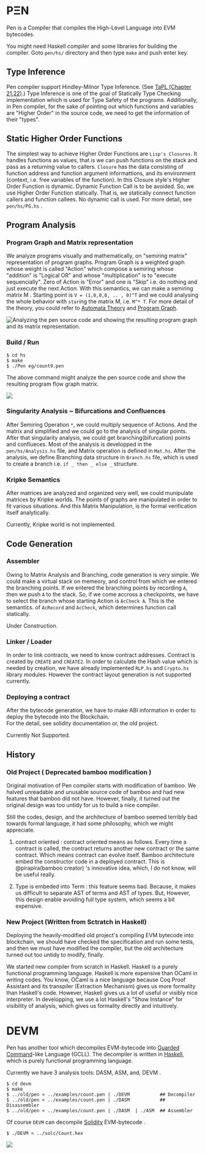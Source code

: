 # PΞN 

Pen is a Compiler that compiles the High-Level Language into EVM bytecodes. 

You might need Haskell compiler  and some libraries for building the compiler. 
Goto `pen/hs/` directory and then type `make` and push enter key. 


## Type Inference 

Pen compiler support Hindley-Milnor Type Inference. (See [TaPL (Chapter 21,22)](https://www.cis.upenn.edu/~bcpierce/tapl/).)
Type Inference is one of the goal of Statically Type Checking implementation which is used for Type Safety of the programs. 
Additionally, in Pen compiler, for the sake of pointing out which functions and variables are "Higher Order" in the source code, we need to get the information of their "types".  

## Static Higher Order Functions 

The simplest way to achieve Higher Order Functions are `Lisp's Closures`. It handles functions as values, that is we can push functions on the stack and pass as a returning value to callers. `Closure` has the data consisting of function address and function argument informattions, and its environment (context, i.e. free variables of the function). In this Closure style's Higher Order Function is dynamic. Dynamic Function Call is to be avoided. 
So, we use Higher Order Function statically. That is, we statically connect function callers and function callees. No dynamic call is used. For more detail, see `pen/hs/PG.hs` .  


## Program Analysis 


### Program Graph and Matrix representation 


We analyze programs visually and mathematically, on "semiring matrix" representation of program graphs.
Program Graph is a weighted graph whose weight is called "Action" which compose a semiring whose "addition" is "Logical OR" and whose "multiplication" is to "execute sequencially". Zero of Action is "Error" and one is "Skip" i.e. do nothing and just execute the next Action. With this semantics, we can make a semiring matrix M . Starting point is `V = (1,0,0,0, .. , 0)^T` and we could analysing the whole behavior with `star`ing the matrix M, i.e. `M^* T`. 
For more detail of the theory, you could refer to [Automata Theory](https://ems.press/books/standalone/174) and [Program Graph](https://arxiv.org/abs/2012.10086). 


![Analyzing the pen source code and showing the resulting program graph and its matrix representation.](/images/program_graph_and_matrix.png) 




### Build / Run 

```
$ cd hs 
$ make 
$ ./Pen eg/count9.pen
``` 

The above command might analyze the pen source code and show the resulting program flow graph matrix. 

![](/images/type_inference.png) 


### Singularity Analysis ~ Bifurcations and Confluences 

After Semiring Operation `*`, we could multiply sequence of Actions. And the matrix and simplified and we could go to the 
analysis of singular points. After that singularity analysis, we could get branching(bifurcation) points and conflueces. 
Most of the analysis is developped in the `pen/hs/Analysis.hs` file, and Matrix operation is defined in `Mat.hs`. 
After the analysis, we define Branching data structure in `Branch.hs` file, which is used to create a branch i.e. `if _ then _ else _` structure. 



### Kripke Semantics 

After matrices are analyzed and organized very well, we could munipulate matrices by Kripke worlds. 
The points of graphs are manipulated in order to fit various situations. 
And this Matrix Manipulation, is the formal verification itself analytically. 

Currently, Kripke world is not implemented. 




## Code Generation 


### Assembler 

Owing to Matrix Analysis and Branching, code generation is very simple. 
We could make a virtual stack on memeory, and control from which we entered the branching points. 
If we entered the branching points by recording `A`, then we push `A` to the stack. So, if we come accross a checkpoints, 
we have to select the branch whose starting Action is `AcCheck A`. This is the semantics. of `AcRecord` and `AcCheck`, which determines function call statically. 


Under Construction. 

### Linker / Loader 


In order to link contracts, we need to know contract addresses. 
Contract is created by `CREATE` and `CREATE2`. 
In order to calculate the Hash value which is needed by creation, 
we have already implemented `RLP.hs` and `Crypto.hs` library modules. 
However the contract layout generation is not supported currently. 


### Deploying a contract 

After the bytecode generation, we have to make ABI information in order to deploy the bytecode into the Blockchain.  
For the detail, see solidity documentation or, the old project. 

Currently Not Supported. 




## History 


### Old Project ( Deprecated bamboo modification ) 

Original motivation of Pen compiler starts with modification of bamboo. 
We halved unreadable and unusable source code of bamboo and had new features that bamboo did not have. 
However, finally, it turned out the original design was too untidy for us to build a nice compiler. 
 
Still the codes, design, and the architecture of bamboo seemed terribly bad towards formal language, 
it had some philosophy, which we might appreciate. 

1. contract oriented : contract oriented means as follows. 
Every time a contract is called, the contract returns another new contract or the same contract. 
Which means contract can evolve itself. Bamboo architecture embed the constructor code in a deployed contract.
This is @pirapira(bamboo creator) 's innovative idea, which, I do not know, will be useful really. 

2. Type is embeded into Term : this feature seems bad. Because, 
it makes us difficult to separate AST of terms and AST of types. 
But, However, this design enable avoiding full type system, which seems a bit expensive. 




### New Project (Written from Sctratch in Haskell) 


Deploying the heavily-modified old project's compiling EVM bytecode into blockchain, we should have checked the specification and run some tests, and 
then we must have modified the compiler, but the old architecture turned out too untidy to modify, finally. 

We started new compiler from scratch in Haskell. Haskell is a purely functional programming language. 
Haskell is more expensive than OCaml in writing codes. You know, OCaml is a nice language because Coq Proof Assistant and its transpiler (Extraction Mechanism) gives us more formality than Haskell's code. However, Haskell gives us a lot of useful or visibly nice interpreter. 
In developping, we use a lot Haskell's "Show Instance" for visibility of analysis, which gives us formality directly and intuitively. 





# DEVM

Pen has another tool which decompiles EVM-bytecode into [Guarded Command](https://en.wikipedia.org/wiki/Guarded_Command_Language)-like Language (GCLL). 
The decompiler is written in [Haskell](https://www.haskell.org/), which is purely functional programming language.  

Currently we have 3 analysis tools: DASM, ASM, and, DEVM . 

```
$ cd devm 
$ make
$ ../old/pen < ../examples/count.pen | ./DEVM           ## Decompiler 
$ ../old/pen < ../examples/count.pen | ./DASM           ## Disassembler
$ ../old/pen < ../examples/count.pen | ./DASM  | ./ASM  ## Assembler
``` 

Of course `DEVM` can decompile [Solidity](https://github.com/ethereum/solidity/) EVM-bytecode . 
```
$ ./DEVM < ../solc/Count.hex 
```

![](/images/devm_solc.png)



